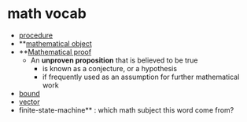 # math vocab
- [procedure](procedure)
- **[mathematical object](https://en.wikipedia.org/wiki/Mathematical_object#List_of_mathematical_objects_by_branch)
- **[Mathematical proof](https://en.wikipedia.org/wiki/Mathematical_proof)
    - An **unproven proposition** that is believed to be true
        - is known as a conjecture, or a hypothesis
        - if frequently used as an assumption for further mathematical work
- [bound](https://www.mathsisfun.com/definitions/bounds.html)
- [vector](vector)
- finite-state-machine** : which math subject this word come from?
